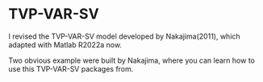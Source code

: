 # TVP-VAR-SV
I revised the TVP-VAR-SV model developed by Nakajima(2011), which adapted with Matlab R2022a now.

Two obvious example were built by Nakajima, where you can learn how to use this TVP-VAR-SV packages from.
